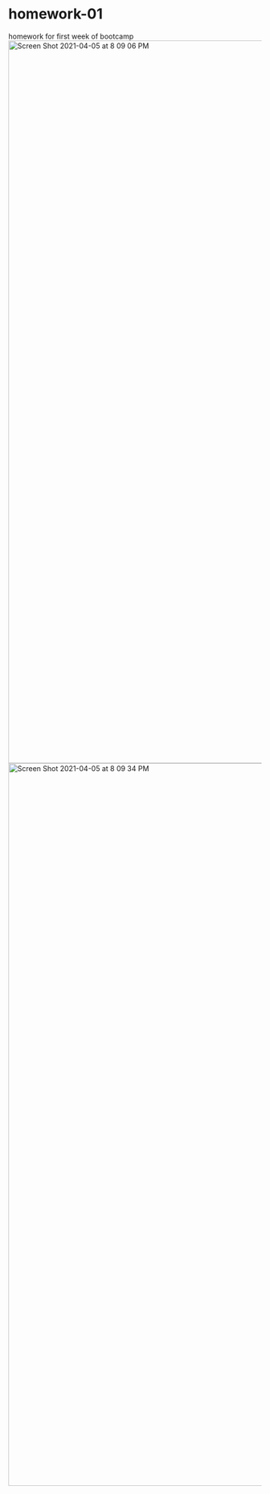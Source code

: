 # homework-01
homework for first week of bootcamp
<img width="1438" alt="Screen Shot 2021-04-05 at 8 09 06 PM" src="https://user-images.githubusercontent.com/80087706/113657375-aaaed000-9652-11eb-8e74-3428b8cd45ad.png">
<img width="1438" alt="Screen Shot 2021-04-05 at 8 09 34 PM" src="https://user-images.githubusercontent.com/80087706/113657417-be5a3680-9652-11eb-939a-b6fb33ab911b.png">

